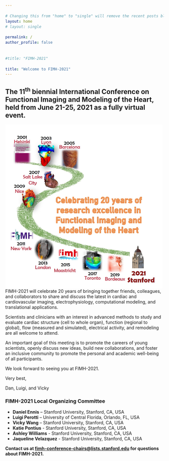 ```yaml
---

# Changing this from "home" to "single" will remove the recent posts blog component
layout: home
# layout: single

permalink: /
author_profile: false

  
#title: "FIMH-2021"

title: "Welcome to FIMH-2021" 
---
```

 
  
## The 11<sup>th</sup> biennial International Conference on Functional Imaging and Modeling of the Heart, held from June 21-25, 2021 as a fully virtual event.


<img align="left" src="/assets/images/FIMH_Index_logo.jpg" width="500" />

FIMH-2021 will celebrate 20 years of bringing together friends, colleagues, and collaborators to share and discuss the latest in cardiac and cardiovascular imaging, electrophysiology, computational modeling, and translational applications.

Scientists and clinicians with an interest in advanced methods to study and evaluate cardiac structure (cell to whole organ), function (regional to global), flow (measured and simulated), electrical activity, and remodeling are all welcome to attend.

An important goal of this meeting is to promote the careers of young scientists, openly discuss new ideas, build new collaborations, and foster an inclusive community to promote the personal and academic well-being of all participants.

We look forward to seeing you at FIMH-2021.

Very best,

Dan, Luigi, and Vicky

### FIMH-2021 Local Organizing Committee
- **Daniel Ennis** – Stanford University, Stanford, CA, USA
- **Luigi Perotti** – University of Central Florida, Orlando, FL, USA
- **Vicky Wang** – Stanford University, Stanford, CA, USA
- **Katie Pontius** - Stanford University, Stanford, CA, USA
- **Ashley Williams** - Stanford University, Stanford, CA, USA
- **Jaqueline Velazquez** - Stanford University, Stanford, CA, USA

**Contact us at fimh-conference-chairs@lists.stanford.edu for questions about FIMH-2021.**

<!---
Add line breaks to space out the blog posts a little more
Now that the intro is longer dont do this
<br/>
-->

